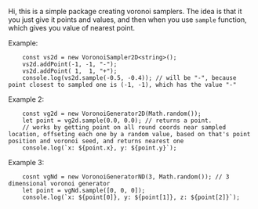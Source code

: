 Hi, this is a simple package creating voronoi samplers.
The idea is that it you just give it points and values, and then when you use `sample` function, which gives you value of nearest point.

Example:
```
    const vs2d = new VoronoiSampler2D<string>();
    vs2d.addPoint(-1, -1, "-");
    vs2d.addPoint( 1,  1, "+");
    console.log(vs2d.sample(-0.5, -0.4)); // will be "-", because point closest to sampled one is (-1, -1), which has the value "-"
```

Example 2:
```
    const vg2d = new VoronoiGenerator2D(Math.random());
    let point = vg2d.sample(0.0, 0.0); // returns a point.
    // works by getting point on all round coords near sampled location, offseting each one by a random value, based on that's point position and voronoi seed, and returns nearest one
    console.log(`x: ${point.x}, y: ${point.y}`);
```

Example 3:
```
    cosnt vgNd = new VoronoiGeneratorND(3, Math.random()); // 3 dimensional voronoi generator
    let point = vgNd.sample([0, 0, 0]);
    console.log(`x: ${point[0]}, y: ${point[1]}, z: ${point[2]}`);
```
